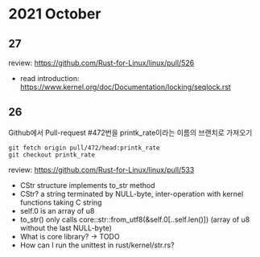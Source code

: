 # 2021 October

## 27

review: https://github.com/Rust-for-Linux/linux/pull/526
* read introduction: https://www.kernel.org/doc/Documentation/locking/seqlock.rst


## 26

Github에서 Pull-request #472번을 printk_rate이라는 이름의 브랜치로 가져오기
```
git fetch origin pull/472/head:printk_rate
git checkout printk_rate
```

review: https://github.com/Rust-for-Linux/linux/pull/533
* CStr structure implements to_str method
* CStr? a string terminated by NULL-byte, inter-operation with kernel functions taking C string
* self.0 is an array of u8
* to_str() only calls core::str::from_utf8(&self.0[..self.len()]) (array of u8 without the last NULL-byte)
* What is core library? -> TODO
* How can I run the unittest in rust/kernel/str.rs?
